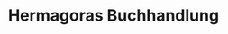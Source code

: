 ---
title: "Hermagoras Buchhandlung"
url: /klagenfurt-am-woerthersee/hermagoras-buchhandlung/
shop: Bücher
---